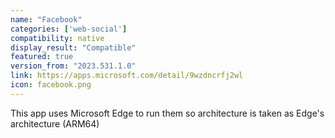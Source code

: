 ```yaml
---
name: "Facebook"
categories: ['web-social']
compatibility: native
display_result: "Compatible"
featured: true
version_from: "2023.531.1.0"
link: https://apps.microsoft.com/detail/9wzdncrfj2wl
icon: facebook.png
---
```


This app uses Microsoft Edge to run them so architecture is taken as Edge's architecture (ARM64)
